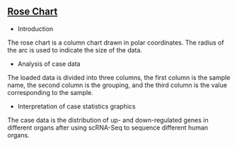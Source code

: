 ## [Rose Chart](/basic/rose-chart)

- Introduction

The rose chart is a column chart drawn in polar coordinates. The radius of the arc is used to indicate the size of the
data.

- Analysis of case data

The loaded data is divided into three columns, the first column is the sample name, the second column is the grouping,
and the third column is the value corresponding to the sample.

- Interpretation of case statistics graphics

The case data is the distribution of up- and down-regulated genes in different organs after using scRNA-Seq to sequence
different human organs.
